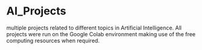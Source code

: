 # AI_Projects
multiple projects related to different topics in Artificial Intelligence. All projects were run on the Google Colab environment making use of the free computing resources when required.
